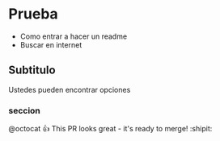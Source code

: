 # Prueba

* Como entrar a hacer un readme
* Buscar en internet

## Subtitulo

Ustedes pueden encontrar opciones 

### seccion


@octocat :+1: This PR looks great - it's ready to merge! :shipit:
